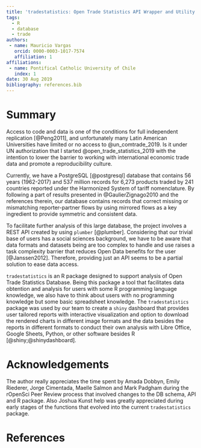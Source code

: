 ```yaml
---
title: 'tradestatistics: Open Trade Statistics API Wrapper and Utility Program'
tags:
  - R
  - database
  - trade
authors:
 - name: Mauricio Vargas
   orcid: 0000-0003-1017-7574
   affiliation: 1
affiliations:
 - name: Pontifical Catholic University of Chile
   index: 1
date: 30 Aug 2019
bibliography: references.bib
---
```


# Summary

Access to code and data is one of the conditions for full independent
replication [@Peng2011], and unfortunately many Latin American Universities have
limited or no access to @un_comtrade_2019. Is it under UN
authorization that I started @open_trade_statistics_2019 with the intention
to lower the barrier to working with international economic trade data and
promote a reproducibility culture.

Currently, we have a PostgreSQL [@postgresql] database that contains 56 years
(1962-2017) and 537 million records for 6,273 products traded by 241 countries
reported under  the Harmonized System of tariff nomenclature. By following a
part of results presented in @GaulierZignago2010 and the references therein,
our database contains records that correct missing or mismatching
reporter-partner flows by using mirrored flows as a key ingredient to provide
symmetric and consistent data.

To facilitate further analysis of this large database, the project involves a
REST API created by using `plumber` [@plumber]. Considering that our trivial base
of users has a social sciences background, we have to be aware that data formats
and datasets being are too complex to handle and use raises a task complexity
barrier that reduces Open Data benefits for the user [@Janssen2012]. Therefore,
providing just an API seems to be a partial solution to ease data access.

`tradestatistics` is an R package designed to support analysis of Open Trade
Statistics Database. Being this package a tool that facilitates data obtention
and analysis for users with some R programming language knowledge, we also have
to think about users with no programming knowledge but some basic spreadsheet
knowledge. The `tradestatistics` package was used by our team to create a
`shiny` dashboard that provides user tailored reports with interactive
visualization and option to download the rendered charts in different image
formats and the data besides the reports in different formats to conduct their
own analysis with Libre Office, Google Sheets, Python, or other software besides
R [@shiny;@shinydashboard].

# Acknowledgements

The author really appreciates the time spent by Amada Dobbyn, Emily Riederer,
Jorge Cimentada, Maelle Salmon and Mark Padgham during the rOpenSci Peer Review
process that involved changes to the DB schema, API and R package. Also Joshua
Kunst help was greatly appreciated during early stages of the functions that
evolved into the current `tradestatistics` package.

# References

